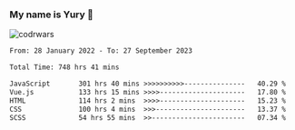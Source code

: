 ### My name is Yury 👋 
![codrwars](https://www.codewars.com/users/litury/badges/micro) 


<!--START_SECTION:waka-->

```txt
From: 28 January 2022 - To: 27 September 2023

Total Time: 748 hrs 41 mins

JavaScript       301 hrs 40 mins >>>>>>>>>>---------------   40.29 %
Vue.js           133 hrs 15 mins >>>>---------------------   17.80 %
HTML             114 hrs 2 mins  >>>>---------------------   15.23 %
CSS              100 hrs 4 mins  >>>----------------------   13.37 %
SCSS             54 hrs 55 mins  >>-----------------------   07.34 %
```

<!--END_SECTION:waka-->

